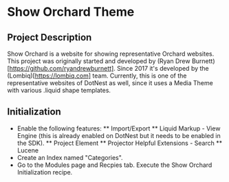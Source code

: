 # Show Orchard Theme



## Project Description

Show Orchard is a website for showing representative Orchard websites. This project was originally started and developed by (Ryan Drew Burnett)[https://github.com/ryandrewburnett]. Since 2017 it's developed by the (Lombiq)[https://lombiq.com] team. Currently, this is one of the representative websites of DotNest as well, since it uses a Media Theme with various .liquid shape templates.


## Initialization

* Enable the following features:
** Import/Export
** Liquid Markup - View Engine (this is already enabled on DotNest but it needs to be enabled in the SDK).
** Project Element
** Projector Helpful Extensions - Search
** Lucene
* Create an Index named "Categories".
* Go to the Modules page and Recpies tab. Execute the Show Orchard Initialization recipe.
